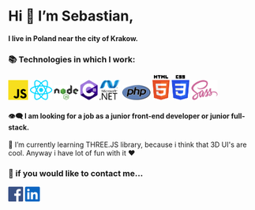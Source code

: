 <h1> Hi 👋 I’m Sebastian,</h1>
<h4>I live in Poland near the city of Krakow.</h4>
<h3> 📚 Technologies in which I work: </h3>
<p>
  <img src="javascript.svg" height="40px" width="auto"/>
  <img src="react.svg" height="40px" width="auto"/>
  <img src="nodejs.svg" height="30px" width="auto"/>
  <img src="c-sharp.svg" height="40px" width="auto"/>
  <img src="dotnet.svg" height="40px" width="auto"/>
  <img src="php.svg" height="30px" width="auto"/>
  <img src="html-5.svg" height="50px" width="auto"/>
  <img src="css-3.svg" height="50px" width="auto"/>
  <img src="sass.svg" height="40px" width="auto"/>
</p>
<h4>👁‍🗨 I am looking for a job as a junior front-end developer or junior full-stack.</h4>
<p>🌱 I’m currently learning THREE.JS library, because i think that 3D UI's are cool. Anyway i have lot of fun with it ❤️</p>
<h3>📧 if you would like to contact me...</h3>
<p>
<a href="https://www.facebook.com/sebastian.mietka"><img src="facebook.svg" height="30px" width="auto"/></a>
<a href="https://linkedin.com/in/sebastian-miętka-925812151"><img src="linkedin-icon.svg" height="30px" width="auto"/></a>
</p>
<!---
sebmiet/sebmiet is a ✨ special ✨ repository because its `README.md` (this file) appears on your GitHub profile.
You can click the Preview link to take a look at your changes.
--->
